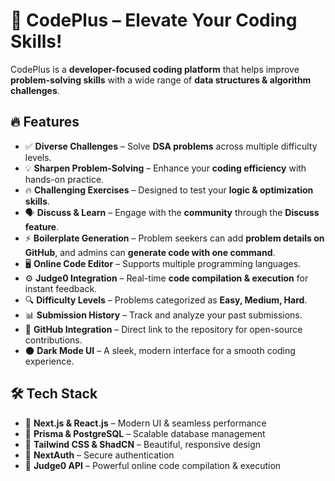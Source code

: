# 🚀 CodePlus – Elevate Your Coding Skills!  

CodePlus is a **developer-focused coding platform** that helps improve **problem-solving skills** with a wide range of **data structures & algorithm challenges**.  

## 🔥 Features  

- ✅ **Diverse Challenges** – Solve **DSA problems** across multiple difficulty levels.  
- 💡 **Sharpen Problem-Solving** – Enhance your **coding efficiency** with hands-on practice.  
- 🔥 **Challenging Exercises** – Designed to test your **logic & optimization skills**.  
- 🗣 **Discuss & Learn** – Engage with the **community** through the **Discuss feature**.  
- ⚡ **Boilerplate Generation** – Problem seekers can add **problem details on GitHub**, and admins can **generate code with one command**.  
- 🖥 **Online Code Editor** – Supports multiple programming languages.  
- ⚙️ **Judge0 Integration** – Real-time **code compilation & execution** for instant feedback.  
- 🔍 **Difficulty Levels** – Problems categorized as **Easy, Medium, Hard**.  
- 📊 **Submission History** – Track and analyze your past submissions.  
- 🔗 **GitHub Integration** – Direct link to the repository for open-source contributions.  
- 🌑 **Dark Mode UI** – A sleek, modern interface for a smooth coding experience.  

## 🛠 Tech Stack  

- 🔹 **Next.js & React.js** – Modern UI & seamless performance  
- 🔹 **Prisma & PostgreSQL** – Scalable database management  
- 🔹 **Tailwind CSS & ShadCN** – Beautiful, responsive design  
- 🔹 **NextAuth** – Secure authentication  
- 🔹 **Judge0 API** – Powerful online code compilation & execution  
